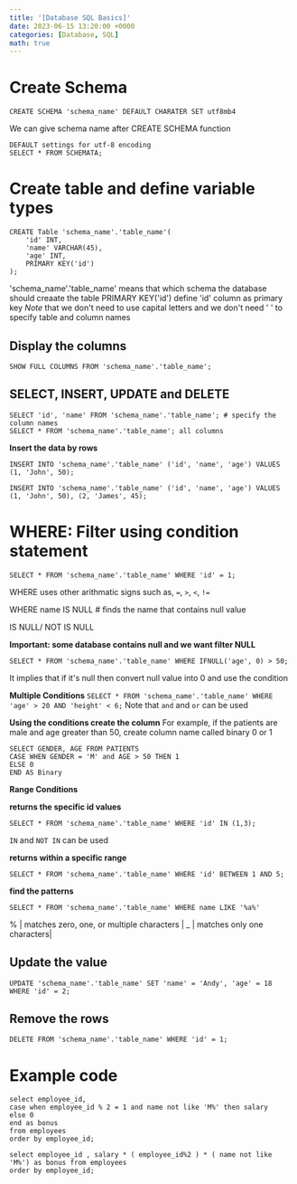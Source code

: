 ```yaml
---
title: '[Database SQL Basics]'
date: 2023-06-15 13:20:00 +0000
categories: [Database, SQL]
math: true
---
```


# Create Schema
```
CREATE SCHEMA 'schema_name' DEFAULT CHARATER SET utf8mb4
```
We can give schema name after CREATE SCHEMA function 
```
DEFAULT settings for utf-8 encoding
SELECT * FROM SCHEMATA;
```

# Create table and define variable types
```
CREATE Table 'schema_name'.'table_name'(
	'id' INT,
	'name' VARCHAR(45),
	'age' INT,
	PRIMARY KEY('id')
);
```
'schema_name'.'table_name' means that which schema the database should creaate the table
PRIMARY KEY('id') define 'id' column as primary key
*Note* that we don't need to use capital letters and we don't need ' ' to specify table and column names

## Display the columns 
```
SHOW FULL COLUMNS FROM 'schema_name'.'table_name';
```

## SELECT, INSERT, UPDATE and DELETE
```
SELECT 'id', 'name' FROM 'schema_name'.'table_name'; # specify the column names
SELECT * FROM 'schema_name'.'table_name'; all columns
```

**Insert the data by rows**
```
INSERT INTO 'schema_name'.'table_name' ('id', 'name', 'age') VALUES (1, 'John', 50);

INSERT INTO 'schema_name'.'table_name' ('id', 'name', 'age') VALUES (1, 'John', 50), (2, 'James', 45);
```

# WHERE: Filter using condition statement 
```
SELECT * FROM 'schema_name'.'table_name' WHERE 'id' = 1;
```

WHERE uses other arithmatic signs such as, `=`, `>`, `<`, `!=`

WHERE name IS NULL # finds the name that contains null value 

IS NULL/ NOT IS NULL

**Important: some database contains null and we want filter NULL**

``
SELECT * FROM 'schema_name'.'table_name' WHERE IFNULL('age', 0) > 50;
``

It implies that if it's null then convert null value into 0 and use the condition

**Multiple Conditions**
``
SELECT * FROM 'schema_name'.'table_name' WHERE 'age' > 20 AND 'height' < 6;
``
Note that `and` and `or` can be used 

**Using the conditions create the column**
For example, if the patients are male and age greater than 50, create column name called binary 0 or 1
```
SELECT GENDER, AGE FROM PATIENTS 
CASE WHEN GENDER = 'M' and AGE > 50 THEN 1 
ELSE 0 
END AS Binary
```

**Range Conditions**

**returns the specific id values**
```
SELECT * FROM 'schema_name'.'table_name' WHERE 'id' IN (1,3); 
```
`IN` and `NOT IN` can be used

**returns within a specific range**
```
SELECT * FROM 'schema_name'.'table_name' WHERE 'id' BETWEEN 1 AND 5;
```

**find the patterns**
```
SELECT * FROM 'schema_name'.'table_name' WHERE name LIKE '%a%'
```
% | matches zero, one, or multiple characters |
_ | matches only one characters|


## Update the value
```
UPDATE 'schema_name'.'table_name' SET 'name' = 'Andy', 'age' = 18 WHERE 'id' = 2;
```

## Remove the rows 
```
DELETE FROM 'schema_name'.'table_name' WHERE 'id' = 1;
```

# Example code
```
select employee_id,
case when employee_id % 2 = 1 and name not like 'M%' then salary
else 0
end as bonus
from employees 
order by employee_id;
```
```
select employee_id , salary * ( employee_id%2 ) * ( name not like 'M%') as bonus from employees
order by employee_id;
```








